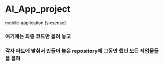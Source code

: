 # AI_App_project
mobile-application [sixsense]

### 여기에는 최종 코드만 올려 놓고 
### 각자 파트에 맞춰서 만들어 놓은 repository에 그동안 했던 모든 작업물들을 올려
